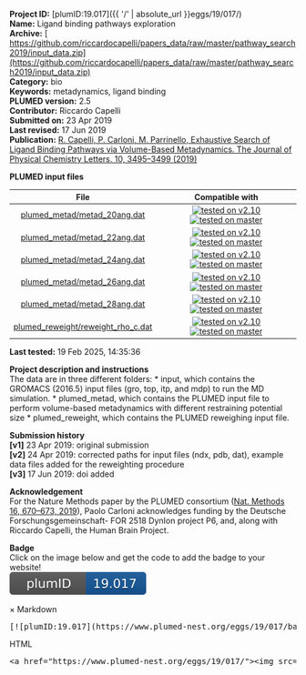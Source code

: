 **Project ID:** [plumID:19.017]({{ '/' | absolute_url }}eggs/19/017/)  
**Name:**  Ligand binding pathways exploration  
**Archive:** [ https://github.com/riccardocapelli/papers_data/raw/master/pathway_search2019/input_data.zip](https://github.com/riccardocapelli/papers_data/raw/master/pathway_search2019/input_data.zip)  
**Category:**  bio  
**Keywords:**  metadynamics, ligand binding  
**PLUMED version:**  2.5  
**Contributor:**  Riccardo Capelli  
**Submitted on:** 23 Apr 2019  
**Last revised:** 17 Jun 2019  
**Publication:** [R. Capelli, P. Carloni, M. Parrinello, Exhaustive Search of Ligand Binding Pathways via Volume-Based Metadynamics. The Journal of Physical Chemistry Letters. 10, 3495–3499 (2019)](http://dx.doi.org/10.1021/acs.jpclett.9b01183)  
  
**PLUMED input files**  
  
| File     | Compatible with |  
|:--------:|:--------:|  
| [plumed_metad/metad_20ang.dat](./data/plumed_metad/metad_20ang.dat.md) |  [![tested on v2.10](https://img.shields.io/badge/v2.10-passing-green.svg)](data/plumed_metad/metad_20ang.dat.plumed.stderr) [![tested on master](https://img.shields.io/badge/master-passing-green.svg)](data/plumed_metad/metad_20ang.dat.plumed_master.stderr) |  
| [plumed_metad/metad_22ang.dat](./data/plumed_metad/metad_22ang.dat.md) |  [![tested on v2.10](https://img.shields.io/badge/v2.10-passing-green.svg)](data/plumed_metad/metad_22ang.dat.plumed.stderr) [![tested on master](https://img.shields.io/badge/master-passing-green.svg)](data/plumed_metad/metad_22ang.dat.plumed_master.stderr) |  
| [plumed_metad/metad_24ang.dat](./data/plumed_metad/metad_24ang.dat.md) |  [![tested on v2.10](https://img.shields.io/badge/v2.10-passing-green.svg)](data/plumed_metad/metad_24ang.dat.plumed.stderr) [![tested on master](https://img.shields.io/badge/master-passing-green.svg)](data/plumed_metad/metad_24ang.dat.plumed_master.stderr) |  
| [plumed_metad/metad_26ang.dat](./data/plumed_metad/metad_26ang.dat.md) |  [![tested on v2.10](https://img.shields.io/badge/v2.10-passing-green.svg)](data/plumed_metad/metad_26ang.dat.plumed.stderr) [![tested on master](https://img.shields.io/badge/master-passing-green.svg)](data/plumed_metad/metad_26ang.dat.plumed_master.stderr) |  
| [plumed_metad/metad_28ang.dat](./data/plumed_metad/metad_28ang.dat.md) |  [![tested on v2.10](https://img.shields.io/badge/v2.10-passing-green.svg)](data/plumed_metad/metad_28ang.dat.plumed.stderr) [![tested on master](https://img.shields.io/badge/master-passing-green.svg)](data/plumed_metad/metad_28ang.dat.plumed_master.stderr) |  
| [plumed_reweight/reweight_rho_c.dat](./data/plumed_reweight/reweight_rho_c.dat.md) |  [![tested on v2.10](https://img.shields.io/badge/v2.10-passing-green.svg)](data/plumed_reweight/reweight_rho_c.dat.plumed.stderr) [![tested on master](https://img.shields.io/badge/master-failed-red.svg)](data/plumed_reweight/reweight_rho_c.dat.plumed_master.stderr) |  
  
**Last tested:**  19 Feb 2025, 14:35:36
  
**Project description and instructions**  
The data are in three different folders: * input, which contains the GROMACS (2016.5) input files (gro, top, itp, and mdp) to run the MD simulation. * plumed_metad, which contains the PLUMED input file to perform volume-based metadynamics with different restraining potential size * plumed_reweight, which contains the PLUMED reweighing input file.

  
**Submission history**  
**[v1]** 23 Apr 2019: original submission  
**[v2]** 24 Apr 2019: corrected paths for input files (ndx, pdb, dat), example data files added for the reweighting procedure  
**[v3]** 17 Jun 2019: doi added  
  
**Acknowledgement**  
For the Nature Methods paper by the PLUMED consortium ([Nat. Methods 16, 670–673, 2019](https://doi.org/10.1038/s41592-019-0506-8)), Paolo Carloni acknowledges funding by the Deutsche Forschungsgemeinschaft- FOR 2518 DynIon project P6, and, along with Riccardo Capelli, the Human Brain Project.
  
**Badge**  
Click on the image below and get the code to add the badge to your website!  
<img src="./badge.svg" alt="plumeDnest:19.017" id="myBtn" class="badge">
<div id="myModal" class="modal">
  <div class="modal-content">
    <span class="close">&times;</span>
    Markdown<pre>[![plumID:19.017](https://www.plumed-nest.org/eggs/19/017/badge.svg)](https://www.plumed-nest.org/eggs/19/017/)</pre>
    HTML<pre>&lt;a href="https://www.plumed-nest.org/eggs/19/017/"&gt;&lt;img src="https://www.plumed-nest.org/eggs/19/017/badge.svg" alt="plumID:19.017"&gt;&lt;/a&gt;</pre>
  </div>
</div>
